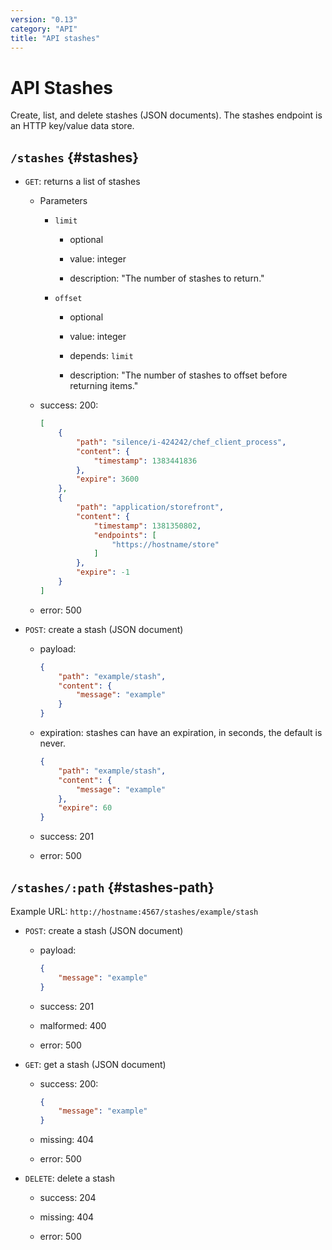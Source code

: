 ```yaml
---
version: "0.13"
category: "API"
title: "API stashes"
---
```


# API Stashes

Create, list, and delete stashes (JSON documents). The stashes
endpoint is an HTTP key/value data store.

## `/stashes` {#stashes}

* `GET`: returns a list of stashes

  - Parameters

    - `limit`

      - optional

      - value: integer

      - description: "The number of stashes to return."

    - `offset`

      - optional

      - value: integer

      - depends: `limit`

      - description: "The number of stashes to offset before returning items."

  - success: 200:

    ~~~ json
    [
        {
            "path": "silence/i-424242/chef_client_process",
            "content": {
                "timestamp": 1383441836
            },
            "expire": 3600
        },
        {
            "path": "application/storefront",
            "content": {
                "timestamp": 1381350802,
                "endpoints": [
                    "https://hostname/store"
                ]
            },
            "expire": -1
        }
    ]
    ~~~
  - error: 500

* `POST`: create a stash (JSON document)

  - payload:

    ~~~ json
    {
        "path": "example/stash",
        "content": {
            "message": "example"
        }
    }
    ~~~

  - expiration: stashes can have an expiration, in seconds, the
    default is never.

    ~~~ json
    {
        "path": "example/stash",
        "content": {
            "message": "example"
        },
        "expire": 60
    }
    ~~~

  - success: 201

  - error: 500

## `/stashes/:path` {#stashes-path}

Example URL: `http://hostname:4567/stashes/example/stash`

* `POST`: create a stash (JSON document)

  - payload:

    ~~~ json
    {
        "message": "example"
    }
    ~~~

  - success: 201

  - malformed: 400

  - error: 500

* `GET`: get a stash (JSON document)

  - success: 200:

    ~~~ json
    {
        "message": "example"
    }
    ~~~

  - missing: 404

  - error: 500

* `DELETE`: delete a stash

  - success: 204

  - missing: 404

  - error: 500
